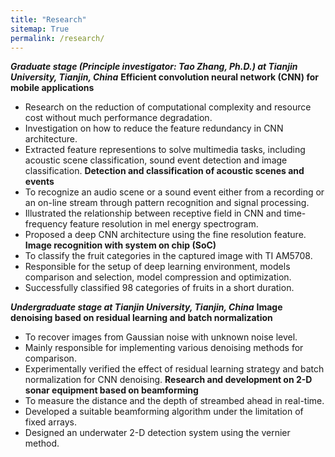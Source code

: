 ```yaml
---
title: "Research"
sitemap: True
permalink: /research/
---
```

***Graduate stage (Principle investigator: Tao Zhang, Ph.D.) at Tianjin University, Tianjin, China***
**Efficient convolution neural network (CNN) for mobile applications**
* Research on the reduction of computational complexity and resource cost without much performance degradation.
* Investigation on how to reduce the feature redundancy in CNN architecture.
* Extracted feature representions to solve multimedia tasks, including acoustic scene classification, sound event detection and image classification.
**Detection and classification of acoustic scenes and events**
* To recognize an audio scene or a sound event either from a recording or an on-line stream through pattern recognition and signal processing.
* Illustrated the relationship between receptive field in CNN and time-frequency feature resolution in mel energy spectrogram.
* Proposed a deep CNN architecture using the fine resolution feature. 
**Image recognition with system on chip (SoC)**
* To classify the fruit categories in the captured image with TI AM5708.
* Responsible for the setup of deep learning environment, models comparison and selection, model compression and optimization.
* Successfully classified 98 categories of fruits in a short duration.


***Undergraduate stage at Tianjin University, Tianjin, China***
**Image denoising based on residual learning and batch normalization** 
* To recover images from Gaussian noise with unknown noise level.
* Mainly responsible for implementing various denoising methods for comparison.
* Experimentally verified the effect of residual learning strategy and batch normalization for CNN denoising.
**Research and development on 2-D sonar equipment based on beamforming**
* To measure the distance and the depth of streambed ahead in real-time.
* Developed a suitable beamforming algorithm under the limitation of fixed arrays.
* Designed an underwater 2-D detection system using the vernier method.
